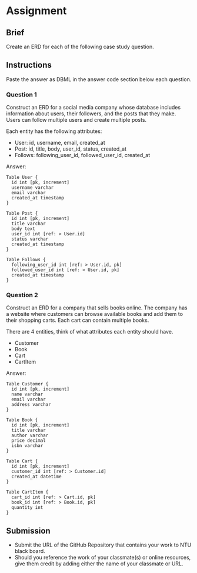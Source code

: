 # Assignment

## Brief

Create an ERD for each of the following case study question.

## Instructions

Paste the answer as DBML in the answer code section below each question.

### Question 1

Construct an ERD for a social media company whose database includes information about users, their followers, and the posts that they make. Users can follow multiple users and create multiple posts.

Each entity has the following attributes:

- User: id, username, email, created_at
- Post: id, title, body, user_id, status, created_at
- Follows: following_user_id, followed_user_id, created_at

Answer:

```dbml
Table User {
  id int [pk, increment]
  username varchar
  email varchar
  created_at timestamp
}

Table Post {
  id int [pk, increment]
  title varchar
  body text
  user_id int [ref: > User.id]
  status varchar
  created_at timestamp
}

Table Follows {
  following_user_id int [ref: > User.id, pk]
  followed_user_id int [ref: > User.id, pk]
  created_at timestamp
}

```

### Question 2

Construct an ERD for a company that sells books online. The company has a website where customers can browse available books and add them to their shopping carts. Each cart can contain multiple books.

There are 4 entities, think of what attributes each entity should have.

- Customer
- Book
- Cart
- CartItem

Answer:

```dbml
Table Customer {
  id int [pk, increment]
  name varchar
  email varchar
  address varchar
}

Table Book {
  id int [pk, increment]
  title varchar
  author varchar
  price decimal
  isbn varchar
}

Table Cart {
  id int [pk, increment]
  customer_id int [ref: > Customer.id]
  created_at datetime
}

Table CartItem {
  cart_id int [ref: > Cart.id, pk]
  book_id int [ref: > Book.id, pk]
  quantity int
}
```

## Submission

- Submit the URL of the GitHub Repository that contains your work to NTU black board.
- Should you reference the work of your classmate(s) or online resources, give them credit by adding either the name of your classmate or URL.
